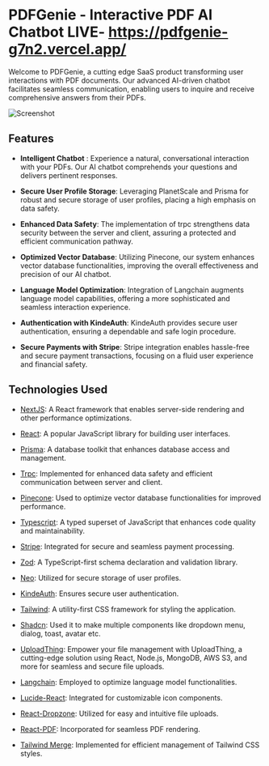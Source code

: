 # PDFGenie - Interactive PDF AI Chatbot LIVE- https://pdfgenie-g7n2.vercel.app/

Welcome to PDFGenie, a cutting edge SaaS product transforming user interactions with PDF documents. Our advanced AI-driven chatbot facilitates seamless communication, enabling users to inquire and receive comprehensive answers from their PDFs.

![Screenshot](https://github.com/)

## Features

- **Intelligent Chatbot** : Experience a natural, conversational interaction with your PDFs. Our AI chatbot comprehends your questions and delivers pertinent responses.

- **Secure User Profile Storage**: Leveraging PlanetScale and Prisma for robust and secure storage of user profiles, placing a high emphasis on data safety.

- **Enhanced Data Safety**: The implementation of trpc strengthens data security between the server and client, assuring a protected and efficient communication pathway.

- **Optimized Vector Database**: Utilizing Pinecone, our system enhances vector database functionalities, improving the overall effectiveness and precision of our AI chatbot.

- **Language Model Optimization**: Integration of Langchain augments language model capabilities, offering a more sophisticated and seamless interaction experience.

- **Authentication with KindeAuth**: KindeAuth provides secure user authentication, ensuring a dependable and safe login procedure.

- **Secure Payments with Stripe**: Stripe integration enables hassle-free and secure payment transactions, focusing on a fluid user experience and financial safety.

## Technologies Used

- [NextJS](https://nextjs.org/): A React framework that enables server-side rendering and other performance optimizations.

- [React](https://react.dev/): A popular JavaScript library for building user interfaces.

- [Prisma](https://www.prisma.io/): A database toolkit that enhances database access and management.

- [Trpc](https://trpc.io/): Implemented for enhanced data safety and efficient communication between server and client.

- [Pinecone](https://www.pinecone.io/): Used to optimize vector database functionalities for improved performance.

- [Typescript](https://www.typescriptlang.org/): A typed superset of JavaScript that enhances code quality and maintainability.

- [Stripe](https://stripe.com/en-in): Integrated for secure and seamless payment processing.

- [Zod](https://zod.dev/): A TypeScript-first schema declaration and validation library.

- [Neo](https://neon.tech/): Utilized for secure storage of user profiles.

- [KindeAuth](https://kinde.com/): Ensures secure user authentication.

- [Tailwind](https://tailwindcss.com/): A utility-first CSS framework for styling the application.

- [Shadcn](https://ui.shadcn.com/): Used it to make multiple components like dropdown menu, dialog, toast, avatar etc.

- [UploadThing](https://uploadthing.com/): Empower your file management with UploadThing, a cutting-edge solution using React, Node.js, MongoDB, AWS S3, and more for seamless and secure file uploads.

- [Langchain](https://www.langchain.com/): Employed to optimize language model functionalities.

- [Lucide-React](https://lucide.dev/): Integrated for customizable icon components.

- [React-Dropzone](https://react-dropzone.js.org/): Utilized for easy and intuitive file uploads.

- [React-PDF](https://react-pdf.org/): Incorporated for seamless PDF rendering.

- [Tailwind Merge](https://www.npmjs.com/package/tailwind-merge): Implemented for efficient management of Tailwind CSS styles.
